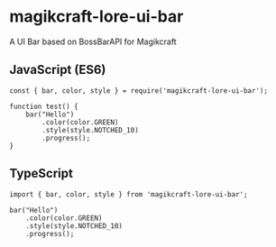 # magikcraft-lore-ui-bar

A UI Bar based on BossBarAPI for Magikcraft

## JavaScript (ES6)
```
const { bar, color, style } = require('magikcraft-lore-ui-bar');

function test() {
    bar("Hello")
        .color(color.GREEN)
        .style(style.NOTCHED_10)
        .progress();
}
```

## TypeScript
```
import { bar, color, style } from 'magikcraft-lore-ui-bar';

bar("Hello")
    .color(color.GREEN)
    .style(style.NOTCHED_10)
    .progress();

```
